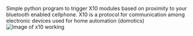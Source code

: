 Simple python program to trigger X10 modules based on proximity to your bluetooth enabled cellphone.
X10 is a protocol for communication among electronic devices used for home automation (domotics)
![Image of x10 working](https://www.x10.com/media/x10/howx10works910.gif)
